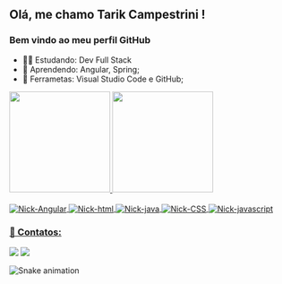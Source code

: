 ## Olá, me chamo Tarik Campestrini ! 
### Bem vindo ao meu perfil GitHub




- 👨‍🎓 Estudando:  Dev Full Stack 
- 🌱 Aprendendo: Angular, Spring;
- 🎒 Ferrametas: Visual Studio Code e GitHub;

<div>
<a href="https://github.com/Tarik-Campestrini">
<img height="180em" src="https://github-readme-stats.vercel.app/api/top-langs/?username=Tarik-campestrini&layout=compact&langs_count=7&theme=dracula"/>
<img height="180em" src="https://github-readme-stats.vercel.app/api?username=Tarik-campestrini&show_icons=true&theme=dracula&include_all_commits=true&count_private=true"/>
</div>
  
<div style="display: inline_block"><br>
  <img align="center" alt="Nick-Angular" src="https://img.shields.io/badge/Angular-DD0031?style=for-the-badge&logo=angular&logoColor=white">
  <img align="center" alt="Nick-html" src="https://img.shields.io/badge/HTML5-E34F26?style=for-the-badge&logo=html5&logoColor=white">
  <img align="center" alt="Nick-java"  src="https://img.shields.io/badge/Java-ED8B00?style=for-the-badge&logo=java&logoColor=white">
  <img align="center" alt="Nick-CSS" src="https://img.shields.io/badge/CSS3-1572B6?style=for-the-badge&logo=css3&logoColor=white">
  <img align="center" alt="Nick-javascript" src="https://img.shields.io/badge/JavaScript-323330?style=for-the-badge&logo=javascript&logoColor=F7DF1E">
</div>  
  
   <h3>📲 Contatos:</h3>
<div> 
  <a href = "mailto:tarikrc@hotmail.com"><img src="https://img.shields.io/badge/Microsoft_Outlook-0078D4?style=for-the-badge&logo=microsoft-outlook&logoColor=white" target="_blank"></a>
  <a href="https://www.linkedin.com/in/tarik-campestrini-996768175" target="_blank"><img src="https://img.shields.io/badge/-LinkedIn-%230077B5?style=for-the-badge&logo=linkedin&logoColor=white" target="_blank"></a> 
  
  ![Snake animation](https://github.com/Tarik-Campestrini/Tarik-Campestrini/blob/output/github-contribution-grid-snake.svg)
</div>

